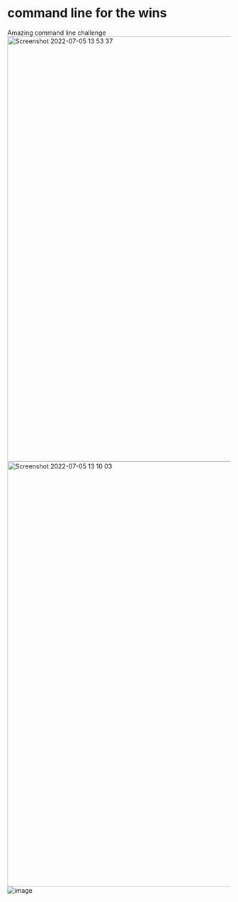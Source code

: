# command line for the wins
Amazing command line challenge
<img width="960" alt="Screenshot 2022-07-05 13 53 37" src="https://user-images.githubusercontent.com/99495858/177312470-c4a3df20-b22c-4015-8434-0577ecab8c11.png">
<img width="960" alt="Screenshot 2022-07-05 13 10 03" src="https://user-images.githubusercontent.com/99495858/177325617-89266dc9-8b29-4feb-99a2-82658a6e2610.png">
![image](https://user-images.githubusercontent.com/99495858/177327278-2cc502b9-21a0-440c-b50a-7789e6b21f9e.png)
